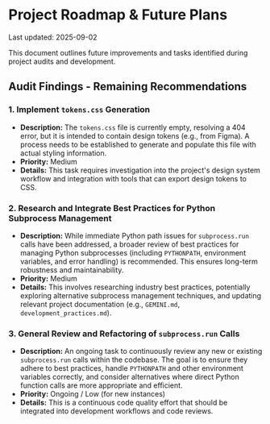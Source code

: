# Project Roadmap & Future Plans
Last updated: 2025-09-02

This document outlines future improvements and tasks identified during project audits and development.

## Audit Findings - Remaining Recommendations

### 1. Implement `tokens.css` Generation
*   **Description:** The `tokens.css` file is currently empty, resolving a 404 error, but it is intended to contain design tokens (e.g., from Figma). A process needs to be established to generate and populate this file with actual styling information.
*   **Priority:** Medium
*   **Details:** This task requires investigation into the project's design system workflow and integration with tools that can export design tokens to CSS.

### 2. Research and Integrate Best Practices for Python Subprocess Management
*   **Description:** While immediate Python path issues for `subprocess.run` calls have been addressed, a broader review of best practices for managing Python subprocesses (including `PYTHONPATH`, environment variables, and error handling) is recommended. This ensures long-term robustness and maintainability.
*   **Priority:** Medium
*   **Details:** This involves researching industry best practices, potentially exploring alternative subprocess management techniques, and updating relevant project documentation (e.g., `GEMINI.md`, `development_practices.md`).

### 3. General Review and Refactoring of `subprocess.run` Calls
*   **Description:** An ongoing task to continuously review any new or existing `subprocess.run` calls within the codebase. The goal is to ensure they adhere to best practices, handle `PYTHONPATH` and other environment variables correctly, and consider alternatives where direct Python function calls are more appropriate and efficient.
*   **Priority:** Ongoing / Low (for new instances)
*   **Details:** This is a continuous code quality effort that should be integrated into development workflows and code reviews.
